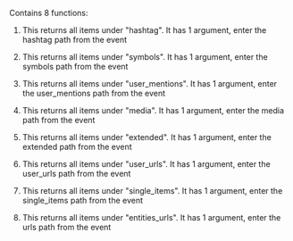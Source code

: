 Contains 8 functions:

1. This returns all items under "hashtag". 
It has 1 argument, enter the hashtag path from the event

2. This returns all items under "symbols". 
It has 1 argument, enter the symbols path from the event

3. This returns all items under "user_mentions". 
It has 1 argument, enter the user_mentions path from the event

4. This returns all items under "media". 
It has 1 argument, enter the media path from the event

5. This returns all items under "extended". 
It has 1 argument, enter the extended path from the event

6. This returns all items under "user_urls". 
It has 1 argument, enter the user_urls path from the event

7. This returns all items under "single_items". 
It has 1 argument, enter the single_items path from the event

8. This returns all items under "entities_urls". 
It has 1 argument, enter the urls path from the event